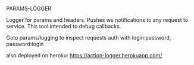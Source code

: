 PARAMS-LOGGER

Logger for params and headers. Pushes ws notifications to any request to service.
This tool intended to debug callbacks.

Goto params/logging to inspect requests
auth with login:password, password:login

also deployed on heroku: https://action-logger.herokuapp.com/
